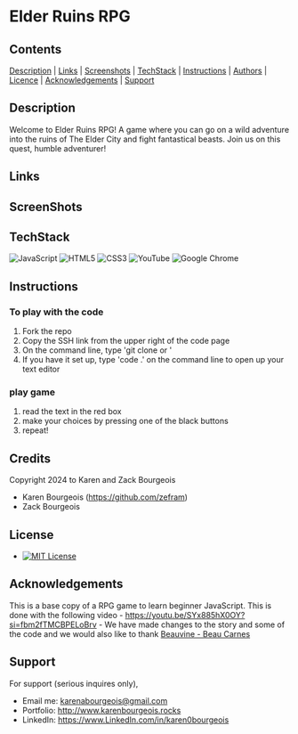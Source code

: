 # Elder Ruins RPG

## Contents

[Description](#description) | 
[Links](#links) | 
[Screenshots](#screenshots) | 
[TechStack](#tech-stack) | 
[Instructions](#instructions) | 
[Authors](#authors) | 
[Licence](#license) | 
[Acknowledgements](#acknowledgements) |
[Support](#support)

## Description

Welcome to Elder Ruins RPG! A game where you can go on a wild adventure into the ruins of The Elder City and fight fantastical beasts. Join us on this quest, humble adventurer!

## Links

## ScreenShots

## TechStack

![JavaScript](https://a11ybadges.com/badge?logo=javascript)
![HTML5](https://a11ybadges.com/badge?logo=html5)
![CSS3](https://a11ybadges.com/badge?logo=css3)
![YouTube](https://a11ybadges.com/badge?logo=youtube)
![Google Chrome](https://a11ybadges.com/badge?logo=googlechrome)

## Instructions

### To play with the code
1. Fork the repo
2. Copy the SSH link from the upper right of the code page
3. On the command line, type 'git clone <paste ssh link> or <paste http link>'
4. If you have it set up, type 'code .' on the command line to open up your text editor

### play game
1. read the text in the red box
2. make your choices by pressing one of the black buttons
3. repeat!

## Credits

Copyright 2024 to Karen and Zack Bourgeois
- Karen Bourgeois (https://github.com/zefram)
- Zack Bourgeois

## License

- [![MIT License](https://img.shields.io/badge/License-MIT-green.svg)](/licence.md)

## Acknowledgements

This is a base copy of a RPG game to learn beginner JavaScript. This is done with the following video - https://youtu.be/SYx885hX0OY?si=fbm2fTMCBPELoBrv - We have made changes to the story and some of the code and we would also like to thank [Beauvine - Beau Carnes](https://www.youtube.com/@BeauCarnes)

## Support

For support (serious inquires only), 

- Email me: karenabourgeois@gmail.com  
- Portfolio: http://www.karenbourgeois.rocks 
- LinkedIn: https://www.LinkedIn.com/in/karen0bourgeois 